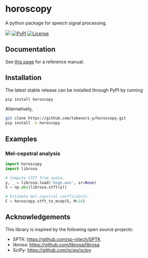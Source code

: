 horoscopy
=========
A python package for speech signal processing.

[![](https://img.shields.io/badge/docs-stable-blue.svg)](https://takenori-y.github.io/horoscopy/v.0.1.0/index.html)
[![PyPI](https://img.shields.io/pypi/v/horoscopy.svg)](https://pypi.python.org/pypi/horoscopy)
[![License](https://img.shields.io/pypi/l/horoscopy.svg)](https://github.com/takenori-y/horoscopy/blob/master/LICENSE.md)

Documentation
-------------
See [this page](https://takenori-y.github.io/horoscopy/v.0.1.0/index.html) for a reference manual.

Installation
------------
The latest stable release can be installed through PyPI by running
```sh
pip install horoscopy
```
Alternatively,
```sh
git clone https://github.com/takenori-y/horoscopy.git
pip install -e horoscopy
```

Examples
--------
### Mel-cepstral analysis
```python
import horoscopy
import librosa

# Compute STFT from audio.
y, _ = librosa.load('hoge.wav', sr=None)
S = np.abs(librosa.stft(y))

# Estimate mel-cepstral coefficients.
C = horoscopy.stft_to_mcep(S, M=24)
```

Acknowledgements
----------------
This library is inspired by the following open source projects:

- SPTK: https://github.com/sp-nitech/SPTK
- librosa: https://github.com/librosa/librosa
- SciPy: https://github.com/scipy/scipy
